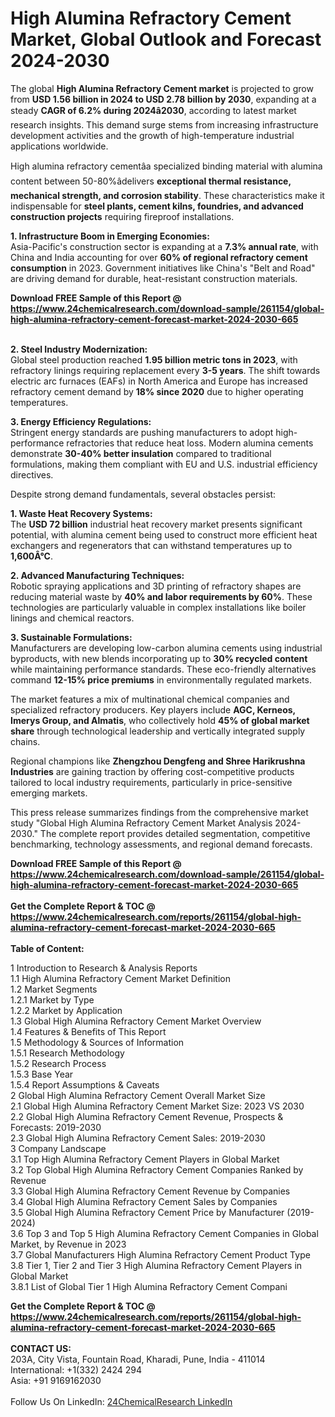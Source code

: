 <h1>High Alumina Refractory Cement Market, Global Outlook and Forecast 2024-2030</h1><p>The global <strong>High Alumina Refractory Cement market</strong> is projected to grow from <strong>USD 1.56 billion in 2024 to USD 2.78 billion by 2030</strong>, expanding at a steady <strong>CAGR of 6.2% during 2024â2030</strong>, according to latest market research insights. This demand surge stems from increasing infrastructure development activities and the growth of high-temperature industrial applications worldwide.</p><p>High alumina refractory cementâa specialized binding material with alumina content between 50-80%âdelivers <strong>exceptional thermal resistance, mechanical strength, and corrosion stability</strong>. These characteristics make it indispensable for <strong>steel plants, cement kilns, foundries, and advanced construction projects</strong> requiring fireproof installations.</p><p><strong>1. Infrastructure Boom in Emerging Economies:</strong><br>
Asia-Pacific's construction sector is expanding at a <strong>7.3% annual rate</strong>, with China and India accounting for over <strong>60% of regional refractory cement consumption</strong> in 2023. Government initiatives like China's "Belt and Road" are driving demand for durable, heat-resistant construction materials.</p><div><b>Download FREE Sample of this Report @ 
            <a href="https://www.24chemicalresearch.com/download-sample/261154/global-high-alumina-refractory-cement-forecast-market-2024-2030-665">
            https://www.24chemicalresearch.com/download-sample/261154/global-high-alumina-refractory-cement-forecast-market-2024-2030-665</a></b></div><br><p><strong>2. Steel Industry Modernization:</strong><br>
Global steel production reached <strong>1.95 billion metric tons in 2023</strong>, with refractory linings requiring replacement every <strong>3-5 years</strong>. The shift towards electric arc furnaces (EAFs) in North America and Europe has increased refractory cement demand by <strong>18% since 2020</strong> due to higher operating temperatures.</p><p><strong>3. Energy Efficiency Regulations:</strong><br>
Stringent energy standards are pushing manufacturers to adopt high-performance refractories that reduce heat loss. Modern alumina cements demonstrate <strong>30-40% better insulation</strong> compared to traditional formulations, making them compliant with EU and U.S. industrial efficiency directives.</p><p>Despite strong demand fundamentals, several obstacles persist:</p><p><strong>1. Waste Heat Recovery Systems:</strong><br>
The <strong>USD 72 billion</strong> industrial heat recovery market presents significant potential, with alumina cement being used to construct more efficient heat exchangers and regenerators that can withstand temperatures up to <strong>1,600Â°C</strong>.</p><p><strong>2. Advanced Manufacturing Techniques:</strong><br>
Robotic spraying applications and 3D printing of refractory shapes are reducing material waste by <strong>40% and labor requirements by 60%</strong>. These technologies are particularly valuable in complex installations like boiler linings and chemical reactors.</p><p><strong>3. Sustainable Formulations:</strong><br>
Manufacturers are developing low-carbon alumina cements using industrial byproducts, with new blends incorporating up to <strong>30% recycled content</strong> while maintaining performance standards. These eco-friendly alternatives command <strong>12-15% price premiums</strong> in environmentally regulated markets.</p><p>The market features a mix of multinational chemical companies and specialized refractory producers. Key players include <strong>AGC, Kerneos, Imerys Group, and Almatis</strong>, who collectively hold <strong>45% of global market share</strong> through technological leadership and vertically integrated supply chains.</p><p>Regional champions like <strong>Zhengzhou Dengfeng and Shree Harikrushna Industries</strong> are gaining traction by offering cost-competitive products tailored to local industry requirements, particularly in price-sensitive emerging markets.</p><p>This press release summarizes findings from the comprehensive market study "Global High Alumina Refractory Cement Market Analysis 2024-2030." The complete report provides detailed segmentation, competitive benchmarking, technology assessments, and regional demand forecasts.</p><div><b>Download FREE Sample of this Report @ 
            <a href="https://www.24chemicalresearch.com/download-sample/261154/global-high-alumina-refractory-cement-forecast-market-2024-2030-665">
            https://www.24chemicalresearch.com/download-sample/261154/global-high-alumina-refractory-cement-forecast-market-2024-2030-665</a></b></div><br><div><b>Get the Complete Report & TOC @ 
            <a href="https://www.24chemicalresearch.com/reports/261154/global-high-alumina-refractory-cement-forecast-market-2024-2030-665">
            https://www.24chemicalresearch.com/reports/261154/global-high-alumina-refractory-cement-forecast-market-2024-2030-665</a></b></div><br>
            <b>Table of Content:</b><p>1 Introduction to Research & Analysis Reports<br />
    1.1 High Alumina Refractory Cement Market Definition<br />
    1.2 Market Segments<br />
        1.2.1 Market by Type<br />
        1.2.2 Market by Application<br />
    1.3 Global High Alumina Refractory Cement Market Overview<br />
    1.4 Features & Benefits of This Report<br />
    1.5 Methodology & Sources of Information<br />
        1.5.1 Research Methodology<br />
        1.5.2 Research Process<br />
        1.5.3 Base Year<br />
        1.5.4 Report Assumptions & Caveats<br />
2 Global High Alumina Refractory Cement Overall Market Size<br />
    2.1 Global High Alumina Refractory Cement Market Size: 2023 VS 2030<br />
    2.2 Global High Alumina Refractory Cement Revenue, Prospects & Forecasts: 2019-2030<br />
    2.3 Global High Alumina Refractory Cement Sales: 2019-2030<br />
3 Company Landscape<br />
    3.1 Top High Alumina Refractory Cement Players in Global Market<br />
    3.2 Top Global High Alumina Refractory Cement Companies Ranked by Revenue<br />
    3.3 Global High Alumina Refractory Cement Revenue by Companies<br />
    3.4 Global High Alumina Refractory Cement Sales by Companies<br />
    3.5 Global High Alumina Refractory Cement Price by Manufacturer (2019-2024)<br />
    3.6 Top 3 and Top 5 High Alumina Refractory Cement Companies in Global Market, by Revenue in 2023<br />
    3.7 Global Manufacturers High Alumina Refractory Cement Product Type<br />
    3.8 Tier 1, Tier 2 and Tier 3 High Alumina Refractory Cement Players in Global Market<br />
        3.8.1 List of Global Tier 1 High Alumina Refractory Cement Compani</p><div><b>Get the Complete Report & TOC @ 
            <a href="https://www.24chemicalresearch.com/reports/261154/global-high-alumina-refractory-cement-forecast-market-2024-2030-665">
            https://www.24chemicalresearch.com/reports/261154/global-high-alumina-refractory-cement-forecast-market-2024-2030-665</a></b></div><br><b>CONTACT US:</b><br>
            203A, City Vista, Fountain Road, Kharadi, Pune, India - 411014<br>
            International: +1(332) 2424 294<br>
            Asia: +91 9169162030 <br><br>
            Follow Us On LinkedIn: <a href="https://www.linkedin.com/company/24chemicalresearch/">24ChemicalResearch LinkedIn</a>
